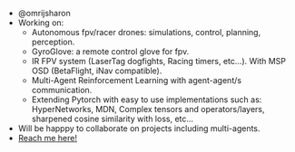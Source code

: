 - @omrijsharon 
- Working on: 
  - Autonomous fpv/racer drones: simulations, control, planning, perception.
  - GyroGlove: a remote control glove for fpv.
  - IR FPV system (LaserTag dogfights, Racing timers, etc...). With MSP OSD (BetaFlight, iNav compatible).
  - Multi-Agent Reinforcement Learning with agent-agent/s communication.
  - Extending Pytorch with easy to use implementations such as: HyperNetworks, MDN, Complex tensors and operators/layers, sharpened cosine similarity with loss, etc...
- Will be happpy to collaborate on projects including multi-agents.
- [Reach me here!](https://www.linkedin.com/in/omri-sharon-5680866a/)

<!---
omrijsharon/omrijsharon is a ✨ special ✨ repository because its `README.md` (this file) appears on your GitHub profile.
You can click the Preview link to take a look at your changes.
--->
